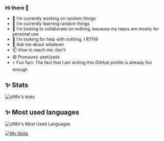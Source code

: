### Hi there 👋

- 🔭 I’m currently working on random things
- 🌱 I’m currently learning random things
- 👯 I’m looking to collaborate on nothing, because my repos are mostly for personal use 
- 🤔 I’m looking for help with nothing, I RTFM
- 💬 Ask me about whatever
- 📫 How to reach me: don't
- 😄 Pronouns: yeet/yank
- ⚡ Fun fact: The fact that I am writing this GitHub profile is already fun enough

## ✨ Stats 

![z66n's stats](https://github-readme-stats.vercel.app/api?username=z66n&show_icons=true&theme=transparent&include_all_commits=true)

## ✨ Most used languages

![z66n's Most Used Languages](https://github-readme-stats.vercel.app/api/top-langs/?username=z66n&theme=transparent&layout=compact&hide=HTML)

[![My Skills](https://skillicons.dev/icons?i=py,r,matlab,latex,html,css,js,ts,bash,linux,nix,bsd,docker,kubernetes,git,neovim,md,lua,php,mysql,postgres,gcp,cloudflare,nginx,go,java,astro,nodejs,react,nextjs,tailwind,deno&perline=8)](https://skillicons.dev)
